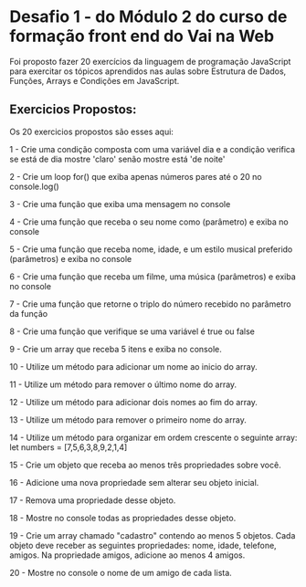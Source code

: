 # Desafio 1 - do Módulo 2 do curso de formação front end do Vai na Web

Foi proposto fazer 20 exercícios da linguagem de programação JavaScript para exercitar os tópicos aprendidos nas aulas sobre Estrutura de Dados, Funções, Arrays e Condições em JavaScript. 

## Exercicios Propostos:

Os 20 exercicios propostos são esses aqui:

1 - Crie uma condição composta com uma variável dia e a condição verifica se está de dia mostre 'claro' senão mostre está 'de noite'

2 - Crie um loop for() que exiba apenas números pares até o 20 no console.log()

3 - Crie uma função que exiba uma mensagem no console

4 - Crie uma função que receba o seu nome como (parâmetro) e exiba no console

5 - Crie uma função que receba nome, idade, e um estilo musical preferido (parâmetros) e exiba no console

6 - Crie uma função que receba um filme, uma música (parâmetros) e exiba no console

7 - Crie uma função que retorne o triplo do número recebido no parâmetro da função

8 - Crie uma função que  verifique se uma  variável é true ou false

9 - Crie um array que receba 5 itens e exiba no console.

10 - Utilize um método para adicionar um nome ao inicio do array.

11 - Utilize um método para remover o último nome do array.

12 - Utilize um método para adicionar dois nomes ao fim do array.

13 - Utilize um método para remover o primeiro nome do array.

14 - Utilize um método para organizar em ordem crescente o seguinte array:
 let numbers = [7,5,6,3,8,9,2,1,4]

15 - Crie um objeto que receba ao menos três propriedades sobre você.

16 - Adicione uma nova propriedade sem alterar seu objeto inicial.

17 - Remova uma propriedade desse objeto.

18 - Mostre no console todas as propriedades desse objeto.

19 - Crie um array  chamado "cadastro" contendo ao menos 5 objetos.
Cada objeto deve receber as seguintes propriedades: nome,  idade,  telefone, amigos.
Na propriedade amigos, adicione ao menos 4 amigos.

20 - Mostre no console o nome de um amigo de cada lista.
